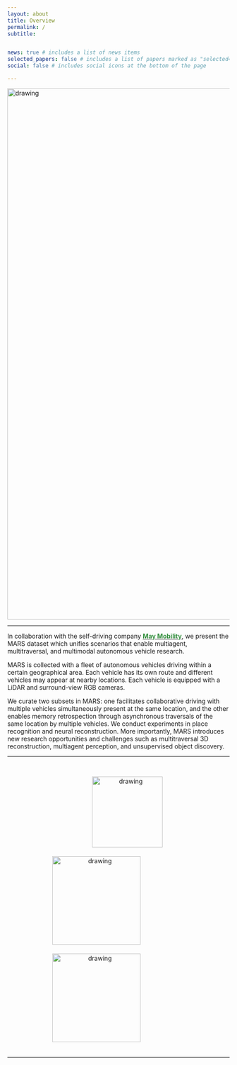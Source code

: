 ```yaml
---
layout: about
title: Overview
permalink: /
subtitle:


news: true # includes a list of news items
selected_papers: false # includes a list of papers marked as "selected={true}"
social: false # includes social icons at the bottom of the page

---
```


<img src="/MARS/assets/img/teaser.jpg" alt="drawing" style="width:1200px;" class="center"/>

---

In collaboration with the self-driving company [<span style="font-weight: bold; color:#369040">May Mobility</span>](https://maymobility.com/), we present the MARS dataset which unifies scenarios that enable multiagent, multitraversal, and multimodal autonomous vehicle research. 

MARS is collected with a fleet of autonomous vehicles driving within a certain geographical area. 
Each vehicle has its own route and different vehicles may appear at nearby locations. 
Each vehicle is equipped with a LiDAR and surround-view RGB cameras.

We curate two subsets in MARS: one facilitates collaborative driving with multiple vehicles simultaneously present at the same location, and the other enables memory retrospection through asynchronous traversals of the same location by multiple vehicles. 
We conduct experiments in place recognition and neural reconstruction. 
More importantly, MARS introduces new research opportunities and challenges such as multitraversal 3D reconstruction, multiagent perception, and unsupervised object discovery.

---
<br/>

<p style="text-align: center;">
    <a href="https://www.nyu.edu/">
    <img src="/MARS/assets/img/nyu_logo_2.png" alt="drawing" style="width:160px; margin: 0 100px 20px 140px;"></a>
    <a href="https://ai4ce.github.io/">
    <img src="/MARS/assets/img/ai4ce_logo.png" alt="drawing" style="width:200px; margin: 0 100px 20px 0;"/></a>
    <a href="https://maymobility.com/">
    <img src="/MARS/assets/img/may_logo.png" alt="drawing" style="width:200px; margin: 0 100px 20px 0;"/></a>
</p>

---

